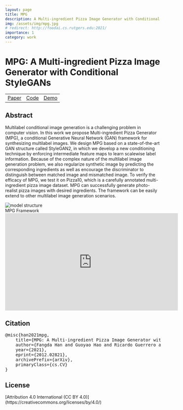 ```yaml
---
layout: page
title: MPG
description: A Multi-ingredient Pizza Image Generator with Conditional StyleGANs
img: /assets/img/mpg.jpg
# redirect: http://foodai.cs.rutgers.edu:2021/
importance: 1
category: work
---
```


<h1 class="title"> MPG: A Multi-ingredient Pizza Image Generator with Conditional StyleGANs</h1>

<table class="table table-bordered text-center">
      <td><a href="https://arxiv.org/abs/2012.02821"><div>Paper</div></a></td>
      <td><a href="https://github.com/klory/MPG_Arxiv"><div>Code</div></a></td>
      <td><a href="http://foodai.cs.rutgers.edu:2021/"><div>Demo</div></a></td>
</table>

<h2> Abstract </h2>
<p> Multilabel conditional image generation is a challenging problem in computer vision. In this work we propose Multi-ingredient Pizza Generator (MPG), a conditional Generative Neural Network (GAN) framework for synthesizing multilabel images. We design MPG based on a state-of-the-art GAN structure called StyleGAN2, in which we develop a new conditioning technique by enforcing intermediate feature maps to learn scalewise label information. Because of the complex nature of the multilabel image generation problem, we also regularize synthetic image by predicting the corresponding ingredients as well as encourage the discriminator to distinguish between matched image and mismatched image. To verify the efficacy of MPG, we test it on Pizza10, which is a carefully annotated multi-ingredient pizza image dataset. MPG can successfully generate photo-realist pizza images with desired ingredients. The framework can be easily extend to other multilabel image generation scenarios.</p>

<div class="row">
    <div class="col-sm mt-3 mt-md-0">
        <img class="img-fluid rounded z-depth-1" src="{{ '/assets/img/mpg.jpg' | relative_url }}" alt="model structure" title="example image"/>
    </div>
</div>
<div class="caption">
    MPG Framework
</div>

<div class="embed-responsive embed-responsive-16by9">
<iframe width="560" height="315" src="https://www.youtube.com/embed/x3XKXMd1oC8" title="YouTube video player" frameborder="0" allow="accelerometer; autoplay; clipboard-write; encrypted-media; gyroscope; picture-in-picture" allowfullscreen></iframe>
</div>

<h2> Citation </h2>
<pre>@misc{han2021mpg,
    title={MPG: A Multi-ingredient Pizza Image Generator with Conditional StyleGANs}, 
    author={Fangda Han and Guoyao Hao and Ricardo Guerrero and Vladimir Pavlovic},
    year={2021},
    eprint={2012.02821},
    archivePrefix={arXiv},
    primaryClass={cs.CV}
}
</pre>

<h2> License </h2>
[Attribution 4.0 International (CC BY 4.0)](https://creativecommons.org/licenses/by/4.0/)